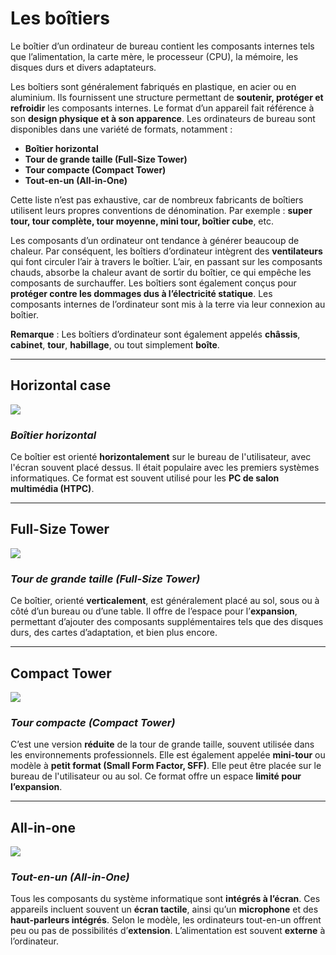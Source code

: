 # Les boîtiers

Le boîtier d’un ordinateur de bureau contient les composants internes tels que l’alimentation, la carte mère, le processeur (CPU), la mémoire, les disques durs et divers adaptateurs.

Les boîtiers sont généralement fabriqués en plastique, en acier ou en aluminium. Ils fournissent une structure permettant de **soutenir, protéger et refroidir** les composants internes. Le format d’un appareil fait référence à son **design physique et à son apparence**. Les ordinateurs de bureau sont disponibles dans une variété de formats, notamment :

- **Boîtier horizontal**
- **Tour de grande taille (Full-Size Tower)**
- **Tour compacte (Compact Tower)**
- **Tout-en-un (All-in-One)**

Cette liste n’est pas exhaustive, car de nombreux fabricants de boîtiers utilisent leurs propres conventions de dénomination. Par exemple : **super tour, tour complète, tour moyenne, mini tour, boîtier cube**, etc.

Les composants d’un ordinateur ont tendance à générer beaucoup de chaleur. Par conséquent, les boîtiers d’ordinateur intègrent des **ventilateurs** qui font circuler l’air à travers le boîtier. L’air, en passant sur les composants chauds, absorbe la chaleur avant de sortir du boîtier, ce qui empêche les composants de surchauffer. Les boîtiers sont également conçus pour **protéger contre les dommages dus à l’électricité statique**. Les composants internes de l’ordinateur sont mis à la terre via leur connexion au boîtier.

**Remarque** : Les boîtiers d’ordinateur sont également appelés **châssis**, **cabinet**, **tour**, **habillage**, ou tout simplement **boîte**.

-----

## Horizontal case

<img class="img-center" src="C:\Users\anesc\OneDrive\Bureau\GIT_MNS\prise-de-notes-ANESC0\images\Cisco\Pasted image 20241216163445.png">


### *Boîtier horizontal*

Ce boîtier est orienté **horizontalement** sur le bureau de l'utilisateur, avec l'écran souvent placé dessus. Il était populaire avec les premiers systèmes informatiques. Ce format est souvent utilisé pour les **PC de salon multimédia (HTPC)**.


----

## Full-Size Tower
<img class="img-center" src="C:\Users\anesc\OneDrive\Bureau\GIT_MNS\prise-de-notes-ANESC0\images\Cisco\Pasted image 20241216163850.png">


### *Tour de grande taille (Full-Size Tower)* 

Ce boîtier, orienté **verticalement**, est généralement placé au sol, sous ou à côté d’un bureau ou d’une table. Il offre de l’espace pour l’**expansion**, permettant d’ajouter des composants supplémentaires tels que des disques durs, des cartes d’adaptation, et bien plus encore.


---


## Compact Tower

<img class="img-center" src="C:\Users\anesc\OneDrive\Bureau\GIT_MNS\prise-de-notes-ANESC0\images\Cisco\Pasted image 20241216164147.png">


### *Tour compacte (Compact Tower)*  

C’est une version **réduite** de la tour de grande taille, souvent utilisée dans les environnements professionnels. Elle est également appelée **mini-tour** ou modèle à **petit format (Small Form Factor, SFF)**. Elle peut être placée sur le bureau de l'utilisateur ou au sol. Ce format offre un espace **limité pour l’expansion**.


-----


## All-in-one

<img class="img-center" src="C:\Users\anesc\OneDrive\Bureau\GIT_MNS\prise-de-notes-ANESC0\images\Cisco\Pasted image 20241216164301.png">



### *Tout-en-un (All-in-One)*

Tous les composants du système informatique sont **intégrés à l’écran**. Ces appareils incluent souvent un **écran tactile**, ainsi qu’un **microphone** et des **haut-parleurs intégrés**. Selon le modèle, les ordinateurs tout-en-un offrent peu ou pas de possibilités d’**extension**. L’alimentation est souvent **externe** à l’ordinateur.

